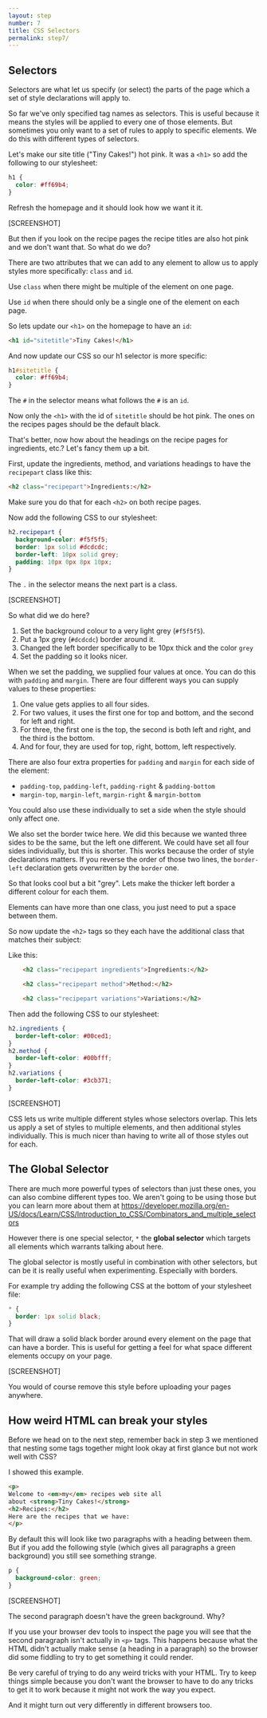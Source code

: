 ```yaml
---
layout: step
number: 7
title: CSS Selectors
permalink: step7/
---
```


## Selectors

Selectors are what let us specify (or select) the parts of the page which a set of style declarations will apply to.

So far we've only specified tag names as selectors.
This is useful because it means the styles will be applied to every one of those elements.
But sometimes you only want to a set of rules to apply to specific elements.
We do this with different types of selectors.

Let's make our site title ("Tiny Cakes!") hot pink.
It was a `<h1>` so add the following to our stylesheet:

```css
h1 {
  color: #ff69b4;
}
```

Refresh the homepage and it should look how we want it it.  

[SCREENSHOT]

But then if you look on the recipe pages the recipe titles are also hot pink and we don't want that.
So what do we do?

There are two attributes that we can add to any element to allow us to apply styles more specifically: `class` and `id`.

Use `class` when there might be multiple of the element on one page.  

Use `id` when there should only be a single one of the element on each page.

So lets update our `<h1>` on the homepage to have an `id`:

```html
<h1 id="sitetitle">Tiny Cakes!</h1>
```

And now update our CSS so our h1 selector is more specific:

```css
h1#sitetitle {
  color: #ff69b4;
}
```

The `#` in the selector means what follows the `#` is an `id`.

Now only the `<h1>` with the id of `sitetitle` should be hot pink.  The ones on the recipes pages should be the default black.

That's better, now how about the headings on the recipe pages for ingredients, etc.?  Let's fancy them up a bit.

First, update the ingredients, method, and variations headings to have the `recipepart` class like this:

```html
<h2 class="recipepart">Ingredients:</h2>
```

Make sure you do that for each `<h2>` on both recipe pages.

Now add the following CSS to our stylesheet:

```css
h2.recipepart {
  background-color: #f5f5f5;
  border: 1px solid #dcdcdc;
  border-left: 10px solid grey;
  padding: 10px 0px 8px 10px;
}
```

The `.` in the selector means the next part is a class.

[SCREENSHOT]

So what did we do here?

1. Set the background colour to a very light grey (`#f5f5f5`).
2. Put a 1px grey (`#dcdcdc`) border around it.
3. Changed the left border specifically to be 10px thick and the color `grey`
4. Set the padding so it looks nicer.

When we set the padding, we supplied four values at once.
You can do this with `padding` and `margin`.
There are four different ways you can supply values to these properties:

1. One value gets applies to all four sides.  
2. For two values, it uses the first one for top and bottom, and the second for left and right.  
3. For three, the first one is the top, the second is both left and right, and the third is the bottom.  
4. And for four, they are used for top, right, bottom, left respectively.

There are also four extra properties for `padding` and `margin` for each side of the element:

 * `padding-top`, `padding-left`, `padding-right` & `padding-bottom`
 * `margin-top`, `margin-left`, `margin-right` & `margin-bottom`

You could also use these individually to set a side when the style should only affect one.

We also set the border twice here.
We did this because we wanted three sides to be the same, but the left one different.
We could have set all four sides individually, but this is shorter.
This works because the order of style declarations matters.
If you reverse the order of those two lines, the `border-left` declaration gets overwritten by the `border` one.

So that looks cool but a bit "grey".
Lets make the thicker left border a different colour for each them.

Elements can have more than one class, you just need to put a space between them.

So now update the `<h2>` tags so they each have the additional class that matches their subject:

Like this:

```html
    <h2 class="recipepart ingredients">Ingredients:</h2>

    <h2 class="recipepart method">Method:</h2>

    <h2 class="recipepart variations">Variations:</h2>
```

Then add the following CSS to our stylesheet:

```css
h2.ingredients {
  border-left-color: #00ced1;
}
h2.method {
  border-left-color: #00bfff;
}
h2.variations {
  border-left-color: #3cb371;
}
```

[SCREENSHOT]

CSS lets us write multiple different styles whose selectors overlap.
This lets us apply a set of styles to multiple elements, and then additional styles individually.
This is much nicer than having to write all of those styles out for each.

## The Global Selector

There are much more powerful types of selectors than just these ones, you can also combine different types too.  We aren't going to be using those but you can learn more about them at https://developer.mozilla.org/en-US/docs/Learn/CSS/Introduction_to_CSS/Combinators_and_multiple_selectors

However there is one special selector, `*` the **global selector** which targets all elements which warrants talking about here.

The global selector is mostly useful in combination with other selectors, but can be it is really useful when experimenting. Especially with borders.

For example try adding the following CSS at the bottom of your stylesheet file:

```css
* {
  border: 1px solid black;
}
```

That will draw a solid black border around every element on the page that can have a border.
This is useful for getting a feel for what space different elements occupy on your page.  

[SCREENSHOT]

You would of course remove this style before uploading your pages anywhere.

## How weird HTML can break your styles

Before we head on to the next step, remember back in step 3 we mentioned that nesting some tags together might look okay at first glance but not work well with CSS?

I showed this example.

```html
<p>
Welcome to <em>my</em> recipes web site all
about <strong>Tiny Cakes!</strong>
<h2>Recipes:</h2>
Here are the recipes that we have:
</p>
```

By default this will look like two paragraphs with a heading between them.
But if you add the following style (which gives all paragraphs a green background) you still see something strange.

```css
p {
  background-color: green;
}
```


[SCREENSHOT]

The second paragraph doesn't have the green background.  Why?

If you use your browser dev tools to inspect the page you will see that the second paragraph isn't actually in `<p>` tags.
This happens because what the HTML didn't actually make sense (a heading in a paragraph) so the browser did some fiddling to try to get something it could render.

Be very careful of trying to do any weird tricks with your HTML.
Try to keep things simple because you don't want the browser to have to do any tricks to get it to work because it might not work the way you expect.

And it might turn out very differently in different browsers too.
